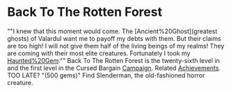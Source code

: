 # Back To The Rotten Forest

""I knew that this moment would come. The [Ancient%20Ghost](greatest ghosts) of Valardul want me to payoff my debts with them. But their claims are too high! I will not give them half of the living beings of my realms! They are coming with their most elite creatures. Fortunately I took my [Haunted%20Gem](precautions).""
Back To The Rotten Forest is the twenty-sixth level in and the first level in the Cursed Bargain [Campaign](Mini-Campaign).
Related [Achievements](Achievements).
 TOO LATE? "(500 gems)" Find Slenderman, the old-fashioned horror creature.